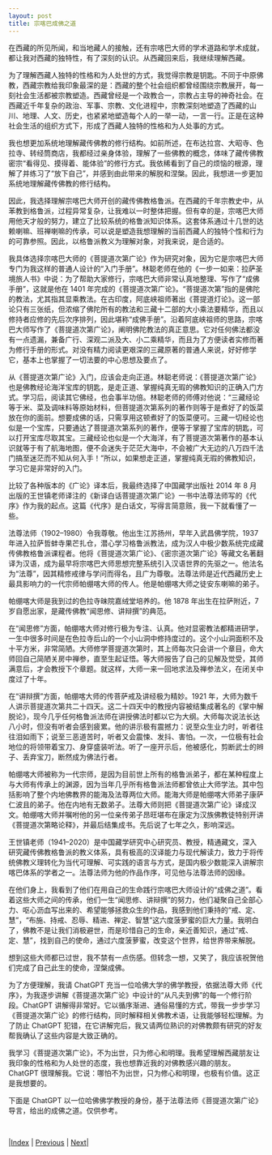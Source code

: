```yaml
---
layout: post
title: 宗喀巴成佛之道
---
```


在西藏的所见所闻，和当地藏人的接触，还有宗喀巴大师的学术道路和学术成就，都让我对西藏的独特性，有了深刻的认识。从西藏回来后，我继续理解西藏。

为了理解西藏人独特的性格和为人处世的方式，我觉得宗教是钥匙。不同于中原佛教，西藏宗教给我印象最深的是：西藏的整个社会组织都曾经围绕宗教展开，每一刻社会生活都被宗教塑造。西藏曾经是一个政教合一，宗教占主导的神奇社会。在西藏近千年复杂的政治、军事、宗教、文化进程中，宗教深刻地塑造了西藏的山川、地理、人文、历史，也紧紧地塑造每个人的一举一动，一言一行。正是在这种社会生活的组织方式下，形成了西藏人独特的性格和为人处事的方式。

我也想更加系统地理解藏传佛教的修行结构。如前所述，在布达拉宫、大昭寺、色拉寺、转经筒商店，我都经过亲身体验，理解了一些佛教的概念，体味了藏传佛教密宗“看得见、摸得着、能体验”的修行方式。我依稀看到了自己的烦恼的根源，理解了并练习了“放下自己”，并感到由此带来的解脱和涅槃。因此，我想进一步更加系统地理解藏传佛教的修行结构。

因此，我选择理解宗喀巴大师开创的藏传佛教格鲁派。在西藏的千年宗教史中，从苯教到格鲁派，过程异常复杂，让我难以一时整体把握。但有幸的是，宗喀巴大师用他天才般的努力，建立了比较系统的格鲁派知识体系。这套体系通过十几世的达赖喇嘛、班禅喇嘛的传承，可以说是塑造我想理解的当前西藏人的独特个性和行为的可靠参照。因此，以格鲁派教义为理解对象，对我来说，是合适的。

我具体选择宗喀巴大师的《菩提道次第广论》作为研究对象，因为它是宗喀巴大师专门为我这样的普通人设计的“入门手册”。林聪老师在他的《一步一如来：拉萨圣境旅人书》中说：为了帮助大家修行，宗喀巴大师非常认真地整理、写作了“成佛手册”，这就是他在 1401 年完成的《菩提道次第广论》。“菩提道次第”指的是佛陀的教法，尤其指其显乘教法。在古印度，阿底峡祖师著出《菩提道灯论》。这一部论只有三张纸，但浓缩了佛陀所有的教法和三藏十二部的大小乘法要精华，而且以修持者应修的先后次序排列，因此堪称“成佛手册”。沿着阿底峡祖师的思路，宗喀巴大师写作了《菩提道次第广论》，阐明佛陀教法的真正意思。它对任何佛法都没有一点遗漏，兼备广行、深观二派及大、小二乘精华，而且为了方便读者实修而著为修行手册的形式。对没有精力阅读更艰深的三藏原著的普通人来说，好好修学它，基本上也掌握了一切法要的中心思想及要点了。

从《菩提道次第广论》入门，应该会走向正道。林聪老师说：《菩提道次第广论》也是佛教经论海洋宝库的钥匙，是⾛正道、掌握纯真⽆瑕的佛教知识的正确入门方式。学习后，阅读其它佛经，也会事半功倍。林聪老师的师傅对他说：“三藏经论等于米、菜及调味料等原始材料，但菩提道次第系列的著作则等于是煮好了的饭菜放在你的面前。想要成佛的话，只需享用这顿煮好了的饭菜便可。三藏一切经论也似是一个宝库，只要通达了菩提道次第系列的著作，便等于掌握了宝库的钥匙，可以打开宝库尽取其宝。三藏经论也似是一个大海洋，有了菩提道次第著作的基本认识就等于有了航海地图，便不会迷失于茫茫大海中，不会被广大无边的八万四千法门搞至迷茫而不知从何入手！”所以，如果想⾛正道，掌握纯真⽆瑕的佛教知识，学习它是非常好的入门。

比较了各种版本的《广论》译本后，我最终选择了中国藏学出版社 2014 年 8 月出版的王世镇老师译注的《新译白话菩提道次第广论》一书中法尊法师写的《代序》作为我的起点。这篇《代序》是白话文，写得言简意赅，我一下就看懂了一些。

法尊法师（1902–1980）令我尊敬。他出生江苏扬州，早年入武昌佛学院，1937 年进入拉萨哲蚌寺果芒扎仓，潜心学习格鲁派教法，成为汉人中极少数系统完成藏传佛教格鲁派课程者。他将《菩提道次第广论》、《密宗道次第广论》等藏文名著翻译为汉语，成为最早将宗喀巴大师思想完整系统引入汉语世界的先驱之一。他法名为“法尊”，因其精修戒律与学问而得名，且广为尊敬。法尊法师是近代西藏历史上最具影响力的一代宗师帕绷喀大师的传人。他是帕绷喀大师之徒安东喇嘛的弟子。

帕绷喀大师是我到过的色拉寺昧院嘉绒堂培养的。他 1878 年出生在拉萨附近，7 岁自愿出家，是藏传佛教“闻思修、讲辩撰”的典范。

在“闻思修”方面，帕绷喀大师对修行极为专注、认真。他对显密教法都精进研学，一生中很多时间是在色拉寺后山的一个小山洞中修持度过的。这个小山洞面积不及十平方米，非常简陋。大师修学菩提道次第时，其上师每次只会讲一个章目，命大师回自己简陋关房中禅参，直至生起证悟。等大师报告了自己的见解及觉受，其师满意后，才会教授下个章题。就这样，大师一来一回地求法及禅参法义，在闭关中度过了十年。

在“讲辩撰”方面，帕绷喀大师的传菩萨戒及讲经极为精妙。1921 年，大师为数千人讲示菩提道次第共二十四天。这二十四天中的教授内容被结集成著名的《掌中解脱论》，现今几乎任何格鲁派法师在讲授佛法时都以它为大纲。大师每次说法长达八小时，但没有听者会感到疲累。他的讲示极有震撼力：说至众生业力时，听者往往泪如雨下；说至三恶道苦时，听者又会震悚、发抖、害怕。一次，一位极有社会地位的将领带着宝刀、身穿盛装听法。听了一座开示后，他被感化，剪断武士的辫子、丢弃宝刀，断然成为佛法行者。

帕绷喀大师被称为一代宗师，是因为目前世上所有的格鲁派弟子，都在某种程度上与大师有传承上的渊源，因为当年几乎所有格鲁派法师都曾依止大师学法。其中包括影响了整个内地佛教界的能海及法尊两位大师。能海大师是帕绷喀大师弟子康萨仁波且的弟子。他在内地有无数弟子。法尊大师则把《菩提道次第广论》译成汉文。帕绷喀大师并嘱咐他的另一位亲传弟子昂旺堪布在康定为汉族佛教徒特别开讲《菩提道次第略论释》，并最后结集成书。先后说了七年之久，影响深远。

王世镇老师（1941–2020）是中国藏学研究中心研究员、教授，精通藏文，深入研究藏传佛教格鲁派的教义体系，具有极高的汉译能力与现代解读力，致力于将传统佛教义理转化为当代可理解、可实践的语言与方式，是国内极少数能深入讲解宗喀巴体系的学者之一。法尊法师为他的作品作序，可见他与法尊法师的因缘。

在他们身上，我看到了他们在用自己的生命践行宗喀巴大师设计的“成佛之道”。看着这些大师之间的传承，他们一生“闻思修、讲辩撰”的努力，他们凝聚自己全部心力、呕心沥血写出来的、希望能够拯救众生的作品，我感到他们秉持的“戒、定、慧”，“布施、持戒、忍辱、精进、禅定、智慧”这六度菠萝蜜的巨大力量。我明白了，佛教不是让我们消极避世，而是珍惜自己的生命，亲近善知识，通过“戒、定、慧”，找到自己的使命，通过六度菠萝蜜，改变这个世界，给世界带来解脱。

想到这些大师都已过世，我不禁有一点伤感。但转念一想，又笑了，我应该祝贺他们完成了自己此生的使命，涅槃成佛。

为了方便理解，我请 ChatGPT 充当一位哈佛大学的佛学教授，依据法尊大师《代序》，为我逐步讲解《菩提道次第广论》中设计的“从凡夫到佛”的每一个修行阶段。ChatGPT 讲解得非常好。它以循序渐进、通俗易懂的方式，带我一步步学习《菩提道次第广论》的修行结构，同时解释相关佛教术语，让我能够轻松理解。为了防止 ChatGPT 犯错，在它讲解完后，我又请两位熟识的对佛教颇有研究的好友帮我确认了这些内容是大致正确的。

我学习《菩提道次第广论》，不为出世，只为修心和明理。我希望理解西藏朋友让我印象的性格和为人处世的态度，我也想靠近我的对佛教感兴趣的朋友。ChatGPT 很理解我。它说：哪怕不为出世，只为修心和明理，也极有价值。这正是我想要的。

下面是 ChatGPT 以一位哈佛佛学教授的身份，基于法尊法师《菩提道次第广论》导言，给出的成佛之道。仅供参考。

<br/>

|[Index](../) | [Previous](../101-refer) | [Next](2-intro)|